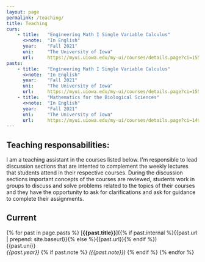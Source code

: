 ```yaml
---
layout: page
permalink: /teaching/
title: Teaching
curs:
    - title:   "Engineering Math I Single Variable Calculus"
      <>note:  "In English"
      year:    "Fall 2021"
      uni:     "The University of Iowa"
      url:     https://myui.uiowa.edu/my-ui/courses/details.page?ci=155573&id=941316
pasts:
    - title:   "Engineering Math I Single Variable Calculus"
      <>note:  "In English"
      year:    "Fall 2021"
      uni:     "The University of Iowa"
      url:     https://myui.uiowa.edu/my-ui/courses/details.page?ci=155573&id=941316 
    - title:   "Mathematics for the Biological Sciences"
      <>note:  "In English"
      year:    "Fall 2021"
      uni:     "The University of Iowa"
      url:     https://myui.uiowa.edu/my-ui/courses/details.page?ci=149667&id=941277
---
```


## Teaching responsabilities: 
I am a teaching assistant in the courses listed below. I'm responsible to lead discussion sections that are intented to complement
the weekly lectures that students attend in their respective courses. During the discussion sections important concepts of the courses are reviewed,
students work in groups to discuss and solve problems related to the topics of their courses and they have the opportunity to ask for clarifications and
ask for guidance to complete their assignments. 


## Current 
{% for past in page.pasts %}
[**{{past.title}}**]({% if past.internal %}{{past.url | prepend: site.baseurl}}{% else %}{{past.url}}{% endif %})<br />
{{past.uni}}<br />
*{{past.year}}*
{% if past.note %} *({{past.note}})*
{% endif %}
{% endfor %}


